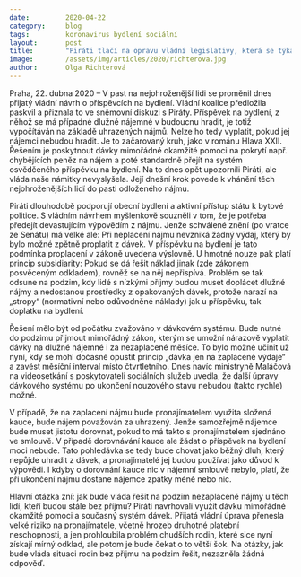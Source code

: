 ```yaml
---
date:         2020-04-22
category:     blog
tags:         koronavirus bydlení sociální
layout:       post
title:        "Piráti tlačí na opravu vládní legislativy, která se týká příspěvků na bydlení"
image:        /assets/img/articles/2020/richterova.jpg
author:       Olga Richterová
---
```


 

Praha, 22. dubna 2020 – V past na nejohroženější lidi se proměnil dnes přijatý vládní návrh o příspěvcích na bydlení. Vládní koalice předložila paskvil a přiznala to ve sněmovní diskuzi s Piráty. Příspěvek na bydlení, z něhož se má případné dlužné nájemné v budoucnu hradit, je totiž vypočítáván na základě uhrazených nájmů. Nelze ho tedy vyplatit, pokud jej nájemci nebudou hradit. Je to začarovaný kruh, jako v románu Hlava XXII. Řešením je poskytnout dávky mimořádné okamžité pomoci na pokrytí např. chybějících peněz na nájem a poté standardně přejít na systém osvědčeného příspěvku na bydlení. Na to dnes opět upozornili Piráti, ale vláda naše námitky nevyslyšela. Její dnešní krok povede k vhánění těch nejohroženějších lidí do pasti odloženého nájmu.

Piráti dlouhodobě podporují obecní bydlení a aktivní přístup státu k bytové politice. S vládním návrhem myšlenkově souzněli v tom, že je potřeba předejít devastujícím výpovědím z nájmu. Jenže schválené znění (po vratce ze Senátu) má velké ale: Při neplacení nájmu nevzniká žádný výdaj, který by bylo možné zpětně proplatit z dávek. V příspěvku na bydlení je tato podmínka proplacení v zákoně uvedena výslovně. U hmotné nouze pak platí princip subsidiarity: Pokud se dá řešit náklad jinak (zde zákonem posvěceným odkladem), rovněž se na něj nepřispívá. Problém se tak odsune na podzim, kdy lidé s nízkými příjmy budou muset doplácet dlužné nájmy a nedostanou prostředky z opakovaných dávek, protože narazí na „stropy“ (normativní nebo odůvodněné náklady) jak u příspěvku, tak doplatku na bydlení.  

Řešení mělo být od počátku zvažováno v dávkovém systému. Bude nutné do podzimu přijmout mimořádný zákon, kterým se umožní nárazově vyplatit dávky na dlužné nájemné i za nezaplacené měsíce. To bylo možné učinit už nyní, kdy se mohl dočasně opustit princip „dávka jen na zaplacené výdaje“ a zavést měsíční interval místo čtvrtletního. Dnes navíc ministryně Maláčová na videosetkání s poskytovateli sociálních služeb uvedla, že další úpravy dávkového systému po ukončení nouzového stavu nebudou (takto rychle) možné.

V případě, že na zaplacení nájmu bude pronajímatelem využita složená kauce, bude nájem považován za uhrazený. Jenže samozřejmě nájemce bude muset jistotu dorovnat, pokud to má takto s pronajímatelem sjednáno ve smlouvě. V případě dorovnávání kauce ale žádat o příspěvek na bydlení moci nebude. Tato pohledávka se tedy bude chovat jako běžný dluh, který nepůjde uhradit z dávek, a pronajímatelé jej budou používat jako důvod k výpovědi. I kdyby o dorovnání kauce nic v nájemní smlouvě nebylo, platí, že při ukončení nájmu dostane nájemce zpátky méně nebo nic.

Hlavní otázka zní: jak bude vláda řešit na podzim nezaplacené nájmy u těch lidí, kteří budou stále bez příjmu? Piráti navrhovali využít dávku mimořádné okamžité pomoci a současný systém dávek. Přijatá vládní úprava přenesla velké riziko na pronajímatele, včetně hrozeb druhotné platební neschopnosti, a jen prohloubila problém chudších rodin, které sice nyní získají mírný odklad, ale potom je bude čekat o to větší šok. Na otázky, jak bude vláda situaci rodin bez příjmu na podzim řešit, nezazněla žádná odpověď.
